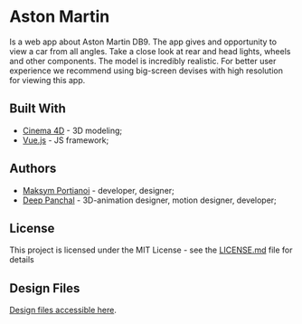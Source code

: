 # Aston Martin

Is a web app about Aston Martin DB9. The app gives and opportunity to view a car from all angles. Take a close look at rear and head lights, wheels and other components. The model is incredibly realistic. For better user experience we recommend using big-screen devises with high resolution for viewing this app.
## Built With

* [Cinema 4D](https://www.maxon.net/en/products/cinema-4d/overview/) - 3D modeling;
* [Vue.js](https://vuejs.org/) - JS framework;

## Authors

* [Maksym Portianoi](https://github.com/portikM) - developer, designer;
* [Deep Panchal](https://github.com/panchaldeep009) - 3D-animation designer, motion designer, developer;

## License

This project is licensed under the MIT License - see the [LICENSE.md](LICENSE.md) file for details

## Design Files

[Design files accessible here](https://drive.google.com/open?id=16c72ulXSYdzRmAK7io7rvUG9sEdFUHU4).
